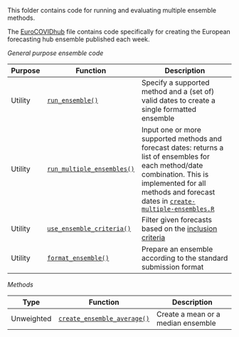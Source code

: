 This folder contains code for running and evaluating multiple ensemble methods.

The  [EuroCOVIDhub](./code/ensemble/EuroCOVIDhub) file contains code specifically for creating the European forecasting hub ensemble published each week.


_General purpose ensemble code_

Purpose | Function | Description
---|---|---
Utility | [`run_ensemble()`](./code/ensemble/utils/run-ensemble.R) | Specify a supported method and a (set of) valid dates to create a single formatted ensemble
Utility | [`run_multiple_ensembles()`](./code/ensemble/utils/run-multiple-ensembles.R) | Input one or more supported methods and forecast dates: returns a list of ensembles for each method/date combination. This is implemented for all methods and forecast dates in [`create-multiple-ensembles.R`](./code/ensemble/utils/create-past-ensembles.R)
Utility | [`use_ensemble_criteria()`](./code/ensemble/utils/use-ensemble-criteria.R) | Filter given forecasts based on the [inclusion criteria](./code/ensemble/EuroCOVIDhub/README.md#Inclusion-criteria)
Utility | [`format_ensemble()`](./code/ensemble/utils/format-ensemble.R) | Prepare an ensemble according to the standard submission format

_Methods_

Type | Function | Description
---|---|---
Unweighted | [`create_ensemble_average()`](./code/ensemble/methods/create-ensemble-average.R) | Create a mean or a median ensemble
